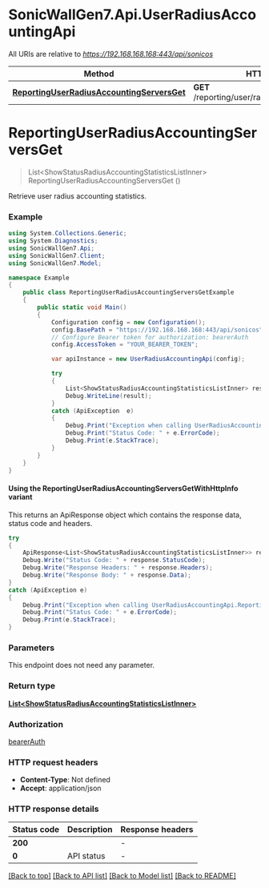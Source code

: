 # SonicWallGen7.Api.UserRadiusAccountingApi

All URIs are relative to *https://192.168.168.168:443/api/sonicos*

| Method | HTTP request | Description |
|--------|--------------|-------------|
| [**ReportingUserRadiusAccountingServersGet**](UserRadiusAccountingApi.md#reportinguserradiusaccountingserversget) | **GET** /reporting/user/radius/accounting/servers |  |

<a id="reportinguserradiusaccountingserversget"></a>
# **ReportingUserRadiusAccountingServersGet**
> List&lt;ShowStatusRadiusAccountingStatisticsListInner&gt; ReportingUserRadiusAccountingServersGet ()



Retrieve user radius accounting statistics.

### Example
```csharp
using System.Collections.Generic;
using System.Diagnostics;
using SonicWallGen7.Api;
using SonicWallGen7.Client;
using SonicWallGen7.Model;

namespace Example
{
    public class ReportingUserRadiusAccountingServersGetExample
    {
        public static void Main()
        {
            Configuration config = new Configuration();
            config.BasePath = "https://192.168.168.168:443/api/sonicos";
            // Configure Bearer token for authorization: bearerAuth
            config.AccessToken = "YOUR_BEARER_TOKEN";

            var apiInstance = new UserRadiusAccountingApi(config);

            try
            {
                List<ShowStatusRadiusAccountingStatisticsListInner> result = apiInstance.ReportingUserRadiusAccountingServersGet();
                Debug.WriteLine(result);
            }
            catch (ApiException  e)
            {
                Debug.Print("Exception when calling UserRadiusAccountingApi.ReportingUserRadiusAccountingServersGet: " + e.Message);
                Debug.Print("Status Code: " + e.ErrorCode);
                Debug.Print(e.StackTrace);
            }
        }
    }
}
```

#### Using the ReportingUserRadiusAccountingServersGetWithHttpInfo variant
This returns an ApiResponse object which contains the response data, status code and headers.

```csharp
try
{
    ApiResponse<List<ShowStatusRadiusAccountingStatisticsListInner>> response = apiInstance.ReportingUserRadiusAccountingServersGetWithHttpInfo();
    Debug.Write("Status Code: " + response.StatusCode);
    Debug.Write("Response Headers: " + response.Headers);
    Debug.Write("Response Body: " + response.Data);
}
catch (ApiException e)
{
    Debug.Print("Exception when calling UserRadiusAccountingApi.ReportingUserRadiusAccountingServersGetWithHttpInfo: " + e.Message);
    Debug.Print("Status Code: " + e.ErrorCode);
    Debug.Print(e.StackTrace);
}
```

### Parameters
This endpoint does not need any parameter.
### Return type

[**List&lt;ShowStatusRadiusAccountingStatisticsListInner&gt;**](ShowStatusRadiusAccountingStatisticsListInner.md)

### Authorization

[bearerAuth](../README.md#bearerAuth)

### HTTP request headers

 - **Content-Type**: Not defined
 - **Accept**: application/json


### HTTP response details
| Status code | Description | Response headers |
|-------------|-------------|------------------|
| **200** |  |  -  |
| **0** | API status |  -  |

[[Back to top]](#) [[Back to API list]](../README.md#documentation-for-api-endpoints) [[Back to Model list]](../README.md#documentation-for-models) [[Back to README]](../README.md)

